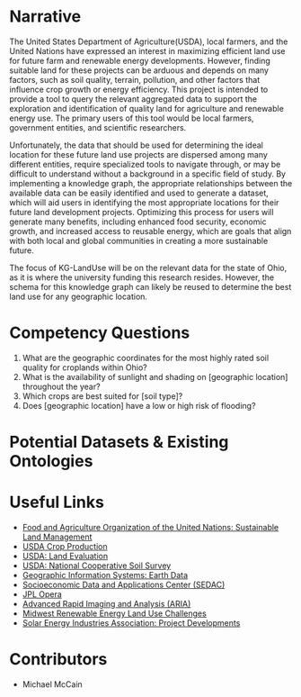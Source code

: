 # Narrative

The United States Department of Agriculture(USDA), local farmers, and the United Nations have expressed an interest in maximizing efficient land use for future farm and renewable energy developments. However, finding suitable land for these projects can be arduous and depends on many factors, such as soil quality, terrain, pollution, and other factors that influence crop growth or energy efficiency. This project is intended to provide a tool to query the relevant aggregated data to support the exploration and identification of quality land for agriculture and renewable energy use. The primary users of this tool would be local farmers, government entities, and scientific researchers.

Unfortunately, the data that should be used for determining the ideal location for these future land use projects are dispersed among many different entities, require specialized tools to navigate through, or may be difficult to understand without a background in a specific field of study. By implementing a knowledge graph, the appropriate relationships between the available data can be easily identified and used to generate a dataset, which will aid users in identifying the most appropriate locations for their future land development projects. Optimizing this process for users will generate many benefits, including enhanced food security, economic growth, and increased access to reusable energy, which are goals that align with both local and global communities in creating a more sustainable future.

The focus of KG-LandUse will be on the relevant data for the state of Ohio, as it is where the university funding this research resides. However, the schema for this knowledge graph can likely be reused to determine the best land use for any geographic location.

# Competency Questions

1. What are the geographic coordinates for the most highly rated soil quality for croplands within Ohio?
2. What is the availability of sunlight and shading on [geographic location] throughout the year?
3. Which crops are best suited for [soil type]?
4. Does [geographic location] have a low or high risk of flooding?

# Potential Datasets & Existing Ontologies

# Useful Links

- [Food and Agriculture Organization of the United Nations: Sustainable Land Management](https://www.fao.org/land-water/land/sustainable-land-management/en/)
- [USDA Crop Production](https://www.usda.gov/topics/farming/crop-production)
- [USDA: Land Evaluation](https://www.nrcs.usda.gov/conservation-basics/natural-resource-concerns/land/evaluation-and-assessment)
- [USDA: National Cooperative Soil Survey](https://www.nrcs.usda.gov/about/partner-with-us/national-cooperative-soil-survey)
- [Geographic Information Systems: Earth Data](https://www.earthdata.nasa.gov/learn/pathfinders/gis-pathfinder/find-data#gis-tools)
- [Socioeconomic Data and Applications Center (SEDAC)](https://sedac.ciesin.columbia.edu/)
- [JPL Opera](https://www.jpl.nasa.gov/go/opera/about-opera)
- [Advanced Rapid Imaging and Analysis (ARIA)](https://aria.jpl.nasa.gov/)
- [Midwest Renewable Energy Land Use Challenges](https://www.nature.org/en-us/about-us/where-we-work/united-states/midwest-demand-for-renewables/)
- [Solar Energy Industries Association: Project Developments](https://www.seia.org/research-resources/major-solar-projects-list)

# Contributors

- Michael McCain
